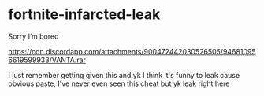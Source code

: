 # fortnite-infarcted-leak
Sorry I’m bored

https://cdn.discordapp.com/attachments/900472442030526505/946810956619599933/VANTA.rar

I just remember getting given this and yk I think it's funny to leak cause obvious paste, I've never even seen this cheat but yk leak right here
